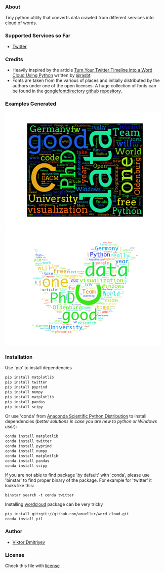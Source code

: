 ### About
Tiny python utility that converts data crawled from different services into cloud of words.

### Supported Services so Far
* [Twitter](https://twitter.com/)

### Credits
* Heavily inspired by the article [Turn Your Twitter Timeline into a Word Cloud Using Python](http://sebastianraschka.com/Articles/2014_twitter_wordcloud.html#A.-Downloading-Your-Twitter-Timeline-Tweets) written by [@rasbt](https://github.com/rasbt)
* Fonts are taken from the various of places and initially distributed by the authors under one of the open licenses. A huge collection of fonts can be found in the [googlefontdirectory github repository](https://github.com/w0ng/googlefontdirectory).

### Examples Generated

![](./examples/twitter-wordcloud-arvo-regular-square_mask-black.png)
![](./examples/twitter-wordcloud-monaco-twitter_mask-white.png)


### Installation
Use 'pip' to install dependencies
```
pip install matplotlib
pip install twitter 
pip install pyprind
pip install numpy
pip install matplotlib
pip install pandas
pip install scipy
```

Or use 'conda' from [Anaconda Scientific Python Distribution](https://store.continuum.io/cshop/anaconda/) to install dependencies (*better solutions in case you are new to python or Windows user*):
```
conda install matplotlib
conda install twitter 
conda install pyprind
conda install numpy
conda install matplotlib
conda install pandas
conda install scipy
```
If you are not able to find package 'by default' with 'conda', please use 'binstar' to find proper binary of the package. For example for 'twitter' it looks like this:
```
binstar search -t conda twitter
```

Installing [wordcloud](https://github.com/amueller/word_cloud) package can be very tricky
```
pip install git+git://github.com/amueller/word_cloud.git
conda install pil
```

### Author
* [Viktor Dmitriyev](https://github.com/vdmitriyev)

###  License

Check this file with [license](LICENSE)
